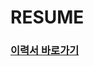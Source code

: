 # RESUME

### [이력서 바로가기](https://github.com/Min-92/resume/blob/839111025658e63cd8f03afda8bc853cda7a544a/resume.pdf)

